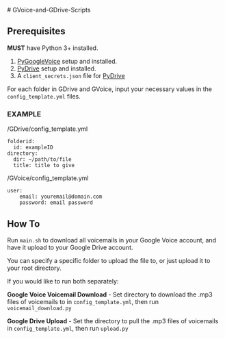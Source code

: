 #   G V o i c e - a n d - G D r i v e - S c r i p t s  
 
## Prerequisites

**MUST** have Python 3+ installed.

1. [PyGoogleVoice](https://github.com/pettazz/pygooglevoice) setup and installed.
2. [PyDrive](https://pypi.org/project/PyDrive/) setup and installed.
3. A `client_secrets.json` file for [PyDrive](https://pythonhosted.org/PyDrive/quickstart.html)

For each folder in GDrive and GVoice, input your necessary values in the `config_template.yml` files.

### EXAMPLE

/GDrive/config_template.yml
```
folderid:
  id: exampleID
directory:
  dir: ~/path/to/file
  title: title to give
```

/GVoice/config_template.yml
```
user:
    email: youremail@domain.com
    password: email password

```

## How To

Run `main.sh` to download all voicemails in your Google Voice account, and have it upload to your Google Drive account.

You can specify a specific folder to upload the file to, or just upload it to your root directory.

If you would like to run both separately:

**Google Voice Voicemail Download** - Set directory to download the .mp3 files of voicemails to in `config_template.yml`, then run `voicemail_download.py`

**Google Drive Upload** - Set the directory to pull the .mp3 files of voicemails in `config_template.yml`, then run `upload.py`
